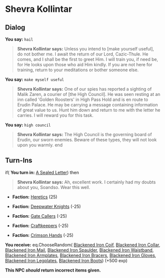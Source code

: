 # Shevra Kollintar
## Dialog

**You say:** `hail`



>**Shevra Kollintar says:** Unless you intend to [make yourself useful], do not bother me.  I await the return of our Lord, Cazic-Thule.  He comes, and I shall be the first to greet Him.  I will train you, if need be, for He looks upon those who aid Him kindly.  If you are not here for training, return to your meditations or bother someone else.

**You say:** `make myself useful`



>**Shevra Kollintar says:** One of our spies has reported a sighting of Malik Zaren, a courier of [the High Council].  He was seen resting at an inn called 'Golden Roosters' in High Pass Hold and is en route to Erudin Palace. He may be carrying a message containing information of great value to us.  Hunt him down and return to me with the letter he carries. I will reward you for this task.

**You say:** `high council`



>**Shevra Kollintar says:** The High Council is the governing board of Erudin, our sworn enemies.  Beware of these types, they will not look upon you warmly.
end

## Turn-Ins



if( **You turn in:** [A Sealed Letter](/item/12270)) then 


>**Shevra Kollintar says:** Ah, excellent work.  I certainly had my doubts about you, Soandso.  Wear this well.


* __Faction:__ [Heretics](/faction/265) (25)


* __Faction:__ [Deepwater Knights](/faction/242) (-25)


* __Faction:__ [Gate Callers](/faction/254) (-25)


* __Faction:__ [Craftkeepers](/faction/231) (-25)


* __Faction:__ [Crimson Hands](/faction/233) (-25)


 **You receive:** eq.ChooseRandom( [Blackened Iron Coif](/item/3040), [Blackened Iron Collar](/item/3042), [Blackened Iron Mail](/item/3043), [Blackened Iron Spaulder](/item/3044), [Blackened Iron Waistband](/item/3046), [Blackened Iron Armplates](/item/3047), [Blackened Iron Bracers](/item/3048), [Blackened Iron Gloves](/item/3049), [Blackened Iron Legplates](/item/3050), [Blackened Iron Boots](/item/3051)) (+500 exp)

**This NPC *should* return incorrect items given.**






